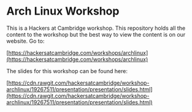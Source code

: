 # Arch Linux Workshop

This is a Hackers at Cambridge workshop. This repository holds all the content to the workshop but the best way to view the content is on our website. Go to:

[https://hackersatcambridge.com/workshops/archlinux](https://hackersatcambridge.com/workshops/archlinux)

The slides for this workshop can be found here:

[https://cdn.rawgit.com/hackersatcambridge/workshop-archlinux/19267511/presentation/presentation/slides.html](https://cdn.rawgit.com/hackersatcambridge/workshop-archlinux/19267511/presentation/presentation/slides.html)
